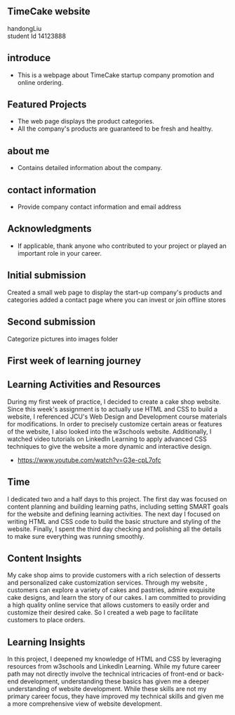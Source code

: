 ## TimeCake website


handongLiu  
student Id  14123888

## introduce
- This is a webpage about TimeCake startup company promotion and online ordering.

## Featured Projects
- The web page displays the product categories.
- All the company's products are guaranteed to be fresh and healthy.

## about me
- Contains detailed information about the company.

## contact information
- Provide company contact information and email address


## Acknowledgments
- If applicable, thank anyone who contributed to your project or played an important role in your career.

## Initial submission

Created a small web page to display the start-up company's products and categories added a contact page where you can invest or join offline stores

## Second submission

Categorize pictures into images folder



## First week of learning journey

## Learning Activities and Resources

During my first week of practice, I decided to create a cake shop website. Since this week's assignment is to actually use HTML and CSS to build a website, I referenced JCU's Web Design and Development course materials for modifications. In order to precisely customize certain areas or features of the website, I also looked into the w3schools website. Additionally, I watched video tutorials on LinkedIn Learning to apply advanced CSS techniques to give the website a more dynamic and interactive design.
- https://www.youtube.com/watch?v=G3e-cpL7ofc
## Time

I dedicated two and a half days to this project. The first day was focused on content planning and building learning paths, including setting SMART goals for the website and defining learning activities. The next day I focused on writing HTML and CSS code to build the basic structure and styling of the website. Finally, I spent the third day checking and polishing all the details to make sure everything was running smoothly.

## Content Insights

My cake shop aims to provide customers with a rich selection of desserts and personalized cake customization services. Through my website , customers can explore a variety of cakes and pastries, admire exquisite cake designs, and learn the story of our cakes. I am committed to providing a high quality online service that allows customers to easily order and customize their desired cake. So I created a web page to facilitate customers to place orders.

## Learning Insights

In this project, I deepened my knowledge of HTML and CSS by leveraging resources from w3schools and LinkedIn Learning. While my future career path may not directly involve the technical intricacies of front-end or back-end development, understanding these basics has given me a deeper understanding of website development. While these skills are not my primary career focus, they have improved my technical skills and given me a more comprehensive view of website development.
